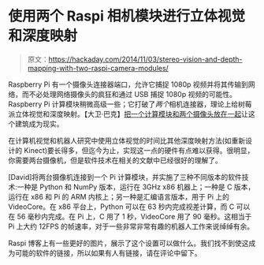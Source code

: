 # 使用两个 Raspi 相机模块进行立体视觉和深度映射

> 原文：<https://hackaday.com/2014/11/03/stereo-vision-and-depth-mapping-with-two-raspi-camera-modules/>

Raspberry Pi 有一个摄像头连接器端口，允许它捕捉 1080p 视频并将其传输到网络，而不必处理网络摄像头的疯狂和通过 USB 捕捉 1080p 视频的可能性。Raspberry Pi 计算模块稍微高级一些；它打破了*两个*相机连接器，理论上给树莓派立体视觉和深度映射。【大卫·巴克】[把一个计算模块和两个摄像头放在一起](http://www.argondesign.com/case-studies/2014/oct/21/stereo-depth-perception-raspberry-pi/)让这个建筑成为现实。

在计算机视觉和机器人研究中使用立体视觉的时间比其他深度映射方法(如重新设计的 Kinect)要长得多，但迄今为止，实现这一点的硬件有点难以获得。很明显，你需要两台摄像机，但是软件技术在相关的文献中已经很好的理解了。

[David]将两台摄像机连接到一个 Pi 计算模块，并实施了三种不同版本的软件技术:一种是 Python 和 NumPy 版本，运行在 3GHz x86 机器上；一种是 C 版本，运行在 x86 和 Pi 的 ARM 内核上；另一种是汇编语言版本，用于 Pi 上的 VideoCore。在 x86 平台上，Python 可以在 63 秒内完成视差计算，而 C 可以在 56 毫秒内完成。在 Pi 上，C 用了 1 秒，VideoCore 用了 90 毫秒。这相当于 Pi 上大约 12FPS 的帧速率，对于一些非常非常有趣的机器人工作来说绰绰有余。

Raspi 博客上有一些更好的图片，展示了这个设置可以做什么。我们找不到使这成为可能的软件的链接，所以如果有人有链接，请在评论中留下。